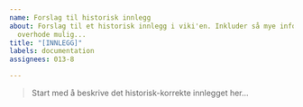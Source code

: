 ```yaml
---
name: Forslag til historisk innlegg
about: Forslag til et historisk innlegg i viki'en. Inkluder så mye informasjon som
  overhode mulig...
title: "[INNLEGG]"
labels: documentation
assignees: 013-8

---
```


> Start med å beskrive det historisk-korrekte innlegget her...
